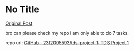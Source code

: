 # No Title

[Original Post](https://discourse.onlinedegree.iitm.ac.in/t/164277/339)

<p>bro can please check my repo i am only able to do 7 tasks.</p>
<p>repo url: <a href="https://github.com/23f2005593/tds-project-1" class="inline-onebox" rel="noopener nofollow ugc">GitHub - 23f2005593/tds-project-1: TDS Project 1</a></p>